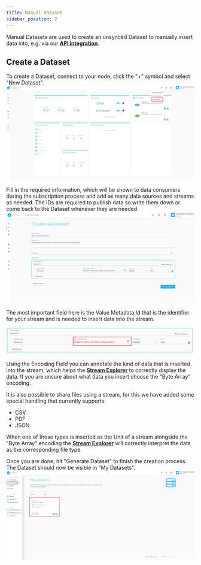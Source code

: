 ```yaml
---
title: Manual Dataset
sidebar_position: 2
---
```


Manual Datasets are used to create an unsynced Dataset to manually insert data into, e.g. via our [**API integration**](../rest.md).

## Create a Dataset

To create a Dataset, connect to your node, click the "+" symbol and select "New Dataset".
![Create new Dataset](./img/manual_dataset_1.png)

Fill in the required information, which will be shown to data consumers during the subscription process and add as many data sources and streams as needed. The IDs are required to publish data so write them down or come back to the Dataset whenever they are needed.
![Fill in Dataset information](./img/manual_dataset_2.png)

The most important field here is the Value Metadata Id that is the identifier for your stream and is needed to insert data into the stream.

![Stream Identifier](./img/manual_dataset_3.png)

Using the Encoding Field you can annotate the kind of data that is inserted into the stream, which helps the [**Stream Explorer**](../../consume_data/streamexplorer.md) to correctly display the data. If you are unsure about what data you insert choose the "Byte Array" encoding.

It is also possible to share files using a stream, for this we have added some special handling that currently supports:

- CSV
- PDF
- JSON

When one of those types is inserted as the Unit of a stream alongside the "Byte Array" encoding the [**Stream Explorer**](../../consume_data/streamexplorer.md) will correctly interpret the data as the corresponding file type.

Once you are done, hit "Generate Dataset" to finish the creation process. The Dataset should now be visible in "My Datasets".
![My Datasets](./img/my_datasets.png)
